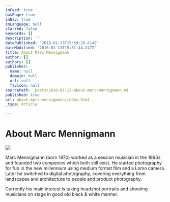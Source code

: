```yaml
---
inFeed: true
hasPage: true
inNav: true
inLanguage: null
starred: false
keywords: []
description: ''
datePublished: '2016-01-13T15:59:28.614Z'
dateModified: '2016-01-13T15:51:44.247Z'
title: About Marc Mennigmann
author: []
authors: []
publisher:
  name: null
  domain: null
  url: null
  favicon: null
sourcePath: _posts/2016-01-13-about-marc-mennigmann.md
published: true
url: about-marc-mennigmann/index.html
_type: Article

---
```

# About Marc Mennigmann
![](https://the-grid-user-content.s3-us-west-2.amazonaws.com/3a4908e7-292d-4c09-b5f4-ec72813c7912.jpg)

Marc Mennigmann (born 1970) worked as a session musician in the 1990s and founded two companies which both still exist.
He started photography for fun in the new millennium using medium format film and a Lomo camera. Later he switched to digital photography, covering everything from landscapes and architecture to people and product photography.

Currently his main interest is taking headshot portraits and shooting musicians on stage in good old black & white manner.